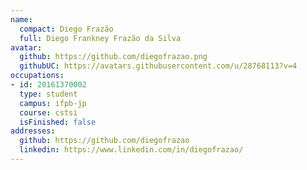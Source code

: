 ```yaml
---
name:
  compact: Diego Frazão
  full: Diego Frankney Frazão da Silva
avatar:
  github: https://github.com/diegofrazao.png
  githubUC: https://avatars.githubusercontent.com/u/28768113?v=4
occupations:
- id: 20161370002
  type: student
  campus: ifpb-jp
  course: cstsi
  isFinished: false
addresses:
  github: https://github.com/diegofrazao
  linkedin: https://www.linkedin.com/in/diegofrazao/
---
```

